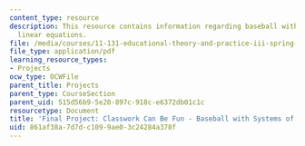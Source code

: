 ```yaml
---
content_type: resource
description: This resource contains information regarding baseball with systems of
  linear equations.
file: /media/courses/11-131-educational-theory-and-practice-iii-spring-2012/861af38a7d7dc1099ae03c24284a378f_MIT11_131S12_Baseball.pdf
file_type: application/pdf
learning_resource_types:
- Projects
ocw_type: OCWFile
parent_title: Projects
parent_type: CourseSection
parent_uid: 515d56b9-5e20-897c-918c-e6372db01c1c
resourcetype: Document
title: 'Final Project: Classwork Can Be Fun - Baseball with Systems of Linear Equations'
uid: 861af38a-7d7d-c109-9ae0-3c24284a378f
---
```

